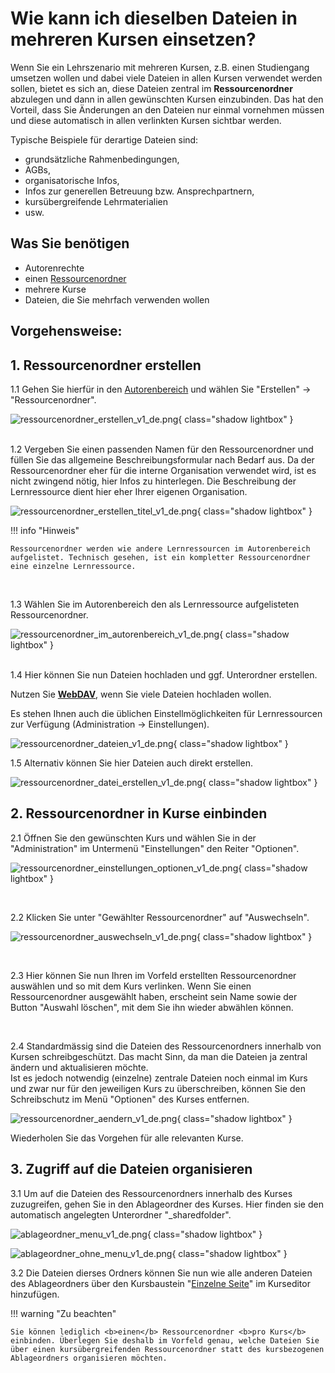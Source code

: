 # Wie kann ich dieselben Dateien in mehreren Kursen einsetzen?

Wenn Sie ein Lehrszenario mit mehreren Kursen, z.B. einen Studiengang umsetzen wollen und dabei viele Dateien in allen Kursen verwendet werden sollen, bietet es sich an, diese Dateien zentral im **Ressourcenordner** abzulegen und dann in allen gewünschten Kursen einzubinden. Das hat den Vorteil, dass Sie Änderungen an den Dateien nur einmal vornehmen müssen und diese automatisch in allen verlinkten Kursen sichtbar werden.

Typische Beispiele für derartige Dateien sind:

* grundsätzliche Rahmenbedingungen,
* AGBs,
* organisatorische Infos,
* Infos zur generellen Betreuung bzw. Ansprechpartnern,
* kursübergreifende Lehrmaterialien
* usw.

## Was Sie benötigen

* Autorenrechte
* einen [Ressourcenordner](../../manual_user/learningresources/index.de.md#Ressourcenordner)
* mehrere Kurse
* Dateien, die Sie mehrfach verwenden wollen

## Vorgehensweise:

## 1. Ressourcenordner erstellen  

1.1 Gehen Sie hierfür in den [Autorenbereich](../../manual_user/area_modules/Authoring.de.md) und wählen Sie "Erstellen" -> "Ressourcenordner".

![ressourcenordner_erstellen_v1_de.png](assets/ressourcenordner_erstellen_v1_de.png){ class="shadow lightbox" }  
<br>

1.2 Vergeben Sie einen passenden Namen für den Ressourcenordner und füllen Sie das allgemeine Beschreibungsformular nach Bedarf aus. Da der Ressourcenordner eher für die interne Organisation verwendet wird, ist es nicht zwingend nötig, hier Infos zu hinterlegen. Die Beschreibung der Lernressource dient hier eher Ihrer eigenen Organisation.

![ressourcenordner_erstellen_titel_v1_de.png](assets/ressourcenordner_erstellen_titel_v1_de.png){ class="shadow lightbox" }   

!!! info "Hinweis"

    Ressourcenordner werden wie andere Lernressourcen im Autorenbereich aufgelistet. Technisch gesehen, ist ein kompletter Ressourcenordner eine einzelne Lernressource.
<br>

1.3 Wählen Sie im Autorenbereich den als Lernressource aufgelisteten Ressourcenordner.

![ressourcenordner_im_autorenbereich_v1_de.png](assets/ressourcenordner_im_autorenbereich_v1_de.png){ class="shadow lightbox" }   
<br>

1.4 Hier können Sie nun Dateien hochladen und ggf. Unterordner erstellen.

Nutzen Sie [**WebDAV**](../webdav/webdav.de.md), wenn Sie viele Dateien hochladen wollen.  

Es stehen Ihnen auch die üblichen Einstellmöglichkeiten für Lernressourcen zur Verfügung (Administration -> Einstellungen).

![ressourcenordner_dateien_v1_de.png](assets/ressourcenordner_dateien_v1_de.png){ class="shadow lightbox" } 


1.5 Alternativ können Sie hier Dateien auch direkt erstellen.

![ressourcenordner_datei_erstellen_v1_de.png](assets/ressourcenordner_datei_erstellen_v1_de.png){ class="shadow lightbox" }  
 
## 2. Ressourcenordner in Kurse einbinden  

2.1 Öffnen Sie den gewünschten Kurs und wählen Sie in der "Administration" im Untermenü "Einstellungen" den Reiter "Optionen".

![ressourcenordner_einstellungen_optionen_v1_de.png](assets/ressourcenordner_einstellungen_optionen_v1_de.png){ class="shadow lightbox" } 

 <br>

2.2 Klicken Sie unter "Gewählter Ressourcenordner" auf "Auswechseln".

![ressourcenordner_auswechseln_v1_de.png](assets/ressourcenordner_auswechseln_v1_de.png){ class="shadow lightbox" }  

 <br>

2.3 Hier können Sie nun Ihren im Vorfeld erstellten Ressourcenordner auswählen und
so mit dem Kurs verlinken. Wenn Sie einen Ressourcenordner ausgewählt haben, erscheint sein Name sowie
der Button "Auswahl löschen", mit dem Sie ihn wieder abwählen können.

<br>

2.4 Standardmässig sind die Dateien des Ressourcenordners innerhalb von Kursen schreibgeschützt. Das macht Sinn, da man die Dateien ja zentral ändern und aktualisieren möchte.<br>Ist es jedoch notwendig (einzelne) zentrale Dateien noch
einmal im Kurs und zwar nur für den jeweiligen Kurs zu überschreiben, können Sie den Schreibschutz im Menü "Optionen" des Kurses entfernen.

![ressourcenordner_aendern_v1_de.png](assets/ressourcenordner_aendern_v1_de.png){ class="shadow lightbox" } 
 
  
Wiederholen Sie das Vorgehen für alle relevanten Kurse.

## 3. Zugriff auf die Dateien organisieren  

3.1 Um auf die Dateien des Ressourcenordners innerhalb des Kurses zuzugreifen, gehen Sie in den Ablageordner des Kurses. Hier finden sie den automatisch
angelegten Unterordner "_sharedfolder".

![ablageordner_menu_v1_de.png](assets/ablageordner_menu_v1_de.png){ class="shadow lightbox" } 

![ablageordner_ohne_menu_v1_de.png](assets/ablageordner_ohne_menu_v1_de.png){ class="shadow lightbox" } 
  
3.2 Die Dateien dierses Ordners können Sie nun wie alle anderen Dateien des Ablageordners über
den Kursbaustein "[Einzelne Seite](../../manual_user/learningresources/Knowledge_Transfer.de.md#single_page)" im Kurseditor
hinzufügen.

!!! warning "Zu beachten"

    Sie können lediglich <b>einen</b> Ressourcenordner <b>pro Kurs</b> einbinden. Überlegen Sie deshalb im Vorfeld genau, welche Dateien Sie über einen kursübergreifenden Ressourcenordner statt des kursbezogenen Ablageordners organisieren möchten.